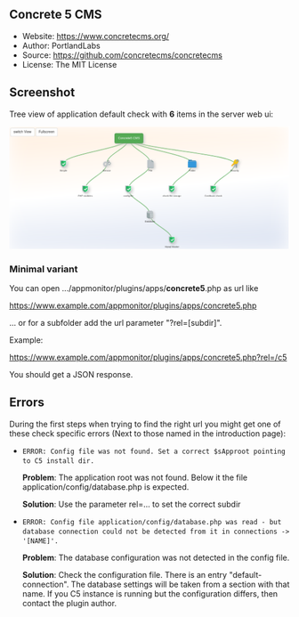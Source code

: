 ## Concrete 5 CMS

* Website: <https://www.concretecms.org/>
* Author: PortlandLabs 
* Source: <https://github.com/concretecms/concretecms>
* License: The MIT License

## Screenshot

Tree view of application default check with **6** items in the server web ui:

![Concrete5](../../../images/apps_concrete5.png)

### Minimal variant

You can open .../appmonitor/plugins/apps/**concrete5**.php as url like

<https://www.example.com/appmonitor/plugins/apps/concrete5.php>

... or for a subfolder add the url parameter "?rel=[subdir]".

Example:

<https://www.example.com/appmonitor/plugins/apps/concrete5.php?rel=/c5>

You should get a JSON response.

## Errors

During the first steps when trying to find the right url you might get one of these check specific errors (Next to those named in the introduction page):

* `ERROR: Config file was not found. Set a correct $sApproot pointing to C5 install dir.`

    **Problem**: The application root was not found. Below it the file application/config/database.php is expected.

    **Solution**: Use the parameter rel=... to set the correct subdir

* `ERROR: Config file application/config/database.php was read - but database connection could not be detected from it in connections -> '[NAME]'.`

    **Problem**: The database configuration was not detected in the config file.

    **Solution**: Check the configuration file. There is an entry "default-connection". The database settings will be taken from a section with that name. If you C5 instance is running but the configuration differs, then contact the plugin author.
